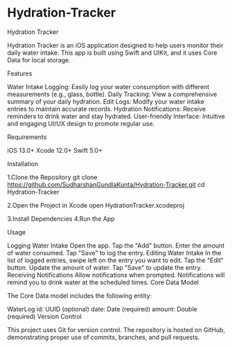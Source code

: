 # Hydration-Tracker

Hydration Tracker

Hydration Tracker is an iOS application designed to help users monitor their daily water intake. This app is built using Swift and UIKit, and it uses Core Data for local storage.

Features

Water Intake Logging: Easily log your water consumption with different measurements (e.g., glass, bottle).
Daily Tracking: View a comprehensive summary of your daily hydration.
Edit Logs: Modify your water intake entries to maintain accurate records.
Hydration Notifications: Receive reminders to drink water and stay hydrated.
User-friendly Interface: Intuitive and engaging UI/UX design to promote regular use.



Requirements

iOS 13.0+
Xcode 12.0+
Swift 5.0+



Installation

1.Clone the Repository
git clone https://github.com/SudharshanGundlaKunta/Hydration-Tracker.git
cd Hydration-Tracker

2.Open the Project in Xcode
open HydrationTracker.xcodeproj

3.Install Dependencies
4.Run the App


Usage

Logging Water Intake
Open the app.
Tap the "Add" button.
Enter the amount of water consumed.
Tap "Save" to log the entry.
Editing Water Intake
In the list of logged entries, swipe left on the entry you want to edit.
Tap the "Edit" button.
Update the amount of water.
Tap "Save" to update the entry.
Receiving Notifications
Allow notifications when prompted.
Notifications will remind you to drink water at the scheduled times.
Core Data Model

The Core Data model includes the following entity:

WaterLog
id: UUID (optional)
date: Date (required)
amount: Double (required)
Version Control

This project uses Git for version control. The repository is hosted on GitHub, demonstrating proper use of commits, branches, and pull requests.

